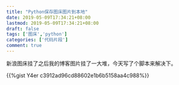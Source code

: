 ```yaml
---
title: "Python保存图床图片到本地"
date: 2019-05-09T17:34:21+08:00
lastmod: 2019-05-09T17:34:21+08:00
draft: false
tags: ['图床','python']
categories: ['代码片段']
comment: true
---
```


新浪图床挂了之后我的博客图片挂了一大堆，今天写了个脚本来解决下。

<!--more-->

{{%gist Y4er c3912ad96cd88602e1b6b5158aa4c988%}}